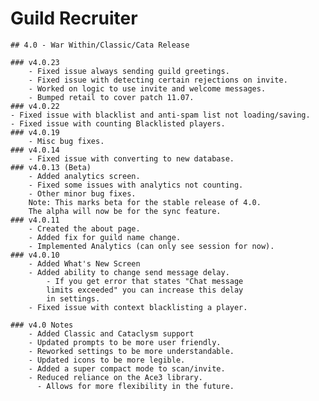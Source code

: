 # Guild Recruiter
    ## 4.0 - War Within/Classic/Cata Release

    ### v4.0.23
        - Fixed issue always sending guild greetings.
        - Fixed issue with detecting certain rejections on invite.
        - Worked on logic to use invite and welcome messages.
        - Bumped retail to cover patch 11.07.
    ### v4.0.22
    - Fixed issue with blacklist and anti-spam list not loading/saving.
    - Fixed issue with counting Blacklisted players.
    ### v4.0.19
        - Misc bug fixes.
    ### v4.0.14
        - Fixed issue with converting to new database.
    ### v4.0.13 (Beta)
        - Added analytics screen.
        - Fixed some issues with analytics not counting.
        - Other minor bug fixes.
        Note: This marks beta for the stable release of 4.0.
        The alpha will now be for the sync feature.
    ### v4.0.11
        - Created the about page.
        - Added fix for guild name change.
        - Implemented Analytics (can only see session for now).
    ### v4.0.10
        - Added What's New Screen
        - Added ability to change send message delay.
            - If you get error that states "Chat message
            limits exceeded" you can increase this delay
            in settings.
        - Fixed issue with context blacklisting a player.
    
    ### v4.0 Notes
        - Added Classic and Cataclysm support
        - Updated prompts to be more user friendly.
        - Reworked settings to be more understandable.
        - Updated icons to be more legible.
        - Added a super compact mode to scan/invite.
        - Reduced reliance on the Ace3 library.
          - Allows for more flexibility in the future.